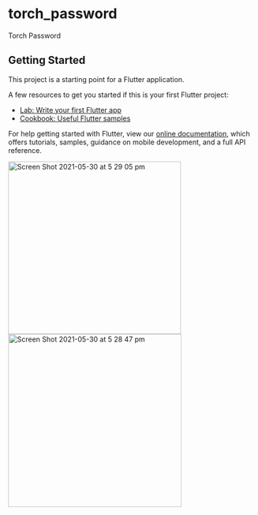 # torch_password

Torch Password

## Getting Started

This project is a starting point for a Flutter application.

A few resources to get you started if this is your first Flutter project:

- [Lab: Write your first Flutter app](https://flutter.dev/docs/get-started/codelab)
- [Cookbook: Useful Flutter samples](https://flutter.dev/docs/cookbook)

For help getting started with Flutter, view our
[online documentation](https://flutter.dev/docs), which offers tutorials,
samples, guidance on mobile development, and a full API reference.

<img width="350" alt="Screen Shot 2021-05-30 at 5 29 05 pm" src="https://user-images.githubusercontent.com/5749558/120096026-8d871100-c16c-11eb-8ba8-8a8c34defde7.png">
<img width="351" alt="Screen Shot 2021-05-30 at 5 28 47 pm" src="https://user-images.githubusercontent.com/5749558/120096030-911a9800-c16c-11eb-80b3-17c58a761b1c.png">

